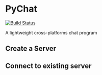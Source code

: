 # PyChat

[![Build Status](https://travis-ci.org/RemiGascou/PyChat.svg?branch=master)](https://travis-ci.org/RemiGascou/PyChat)

A lightweight cross-platforms chat program

## Create a Server

## Connect to existing server
